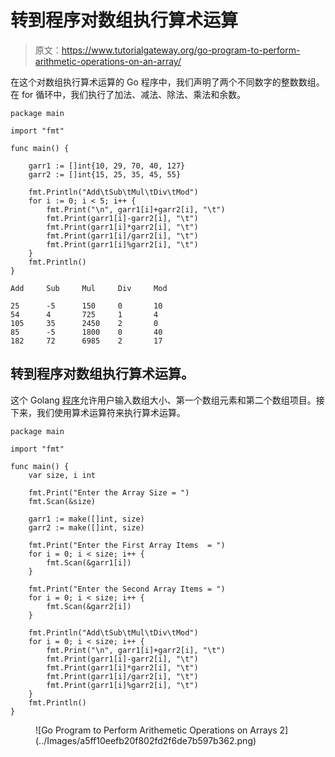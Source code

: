 # 转到程序对数组执行算术运算

> 原文：<https://www.tutorialgateway.org/go-program-to-perform-arithmetic-operations-on-an-array/>

在这个对数组执行算术运算的 Go 程序中，我们声明了两个不同数字的整数数组。在 for 循环中，我们执行了加法、减法、除法、乘法和余数。

```
package main

import "fmt"

func main() {

    garr1 := []int{10, 29, 70, 40, 127}
    garr2 := []int{15, 25, 35, 45, 55}

    fmt.Println("Add\tSub\tMul\tDiv\tMod")
    for i := 0; i < 5; i++ {
        fmt.Print("\n", garr1[i]+garr2[i], "\t")
        fmt.Print(garr1[i]-garr2[i], "\t")
        fmt.Print(garr1[i]*garr2[i], "\t")
        fmt.Print(garr1[i]/garr2[i], "\t")
        fmt.Print(garr1[i]%garr2[i], "\t")
    }
    fmt.Println()
}
```

```
Add     Sub     Mul     Div     Mod

25      -5      150     0       10
54      4       725     1       4
105     35      2450    2       0
85      -5      1800    0       40
182     72      6985    2       17
```

## 转到程序对数组执行算术运算。

这个 Golang [程序](https://www.tutorialgateway.org/go-programs/)允许用户输入数组大小、第一个数组元素和第二个数组项目。接下来，我们使用算术运算符来执行算术运算。

```
package main

import "fmt"

func main() {
    var size, i int

    fmt.Print("Enter the Array Size = ")
    fmt.Scan(&size)

    garr1 := make([]int, size)
    garr2 := make([]int, size)

    fmt.Print("Enter the First Array Items  = ")
    for i = 0; i < size; i++ {
        fmt.Scan(&garr1[i])
    }

    fmt.Print("Enter the Second Array Items = ")
    for i = 0; i < size; i++ {
        fmt.Scan(&garr2[i])
    }

    fmt.Println("Add\tSub\tMul\tDiv\tMod")
    for i = 0; i < size; i++ {
        fmt.Print("\n", garr1[i]+garr2[i], "\t")
        fmt.Print(garr1[i]-garr2[i], "\t")
        fmt.Print(garr1[i]*garr2[i], "\t")
        fmt.Print(garr1[i]/garr2[i], "\t")
        fmt.Print(garr1[i]%garr2[i], "\t")
    }
    fmt.Println()
}
```

<figure class="wp-block-image size-large">![Go Program to Perform Arithemetic Operations on Arrays 2](../Images/a5ff10eefb20f802fd2f6de7b597b362.png)</figure>